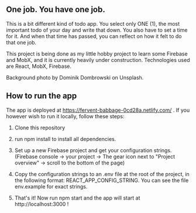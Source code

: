 ## One job. You have one job.
This is a bit different kind of todo app. You select only ONE (1), the most important todo of your day and write that down. You also have to set a time for it. And when that time has passed, you can reflect on how it felt to do that one job.

This project is being done as my little hobby project to learn some Firebase and MobX, and it is currently heavily under construction. Technologies used are React, MobX, Firebase.

Background photo by Dominik Dombrowski on Unsplash.

## How to run the app
The app is deployed at https://fervent-babbage-0cd28a.netlify.com/ . If you however wish to run it locally, follow these steps:

1. Clone this repository

2. run npm install to install all dependencies.

3. Set up a new Firebase project and get your configuration strings. (Firebase console -> your project -> The gear icon next to "Project overview" -> scroll to the bottom of the page)

4. Copy the configuration strings to an .env file at the root of the project, in the following format: REACT_APP_CONFIG_STRING. You can see the file env.example for exact strings.

5. That's it! Now run npm start and the app will start at http://localhost:3000 !